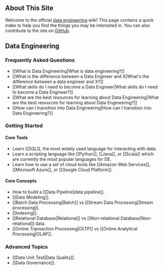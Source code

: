 ## About This Site

Welcome to the official [data engineering](https://www.reddit.com/r/dataengineering) wiki! This page contains a quick index to help you find the things you may be interested in. You can also contribute to the site on [GitHub](https://github.com/JPHaus/data-engineering-wiki).

## Data Engineering

### Frequently Asked Questions

- [[What is Data Engineering|What is data engineering?]]
- [[What is the difference between a Data Engineer and X|What's the difference between a data engineer and X?]]
- [[What skills do I need to become a Data Engineer|What skills do I need to become a Data Engineer?]]
- [[What are the best resources for learning about Data Engineering|What are the best resources for learning about Data Engineering?]]
- [[How can I transition into Data Engineering|How can I transition into Data Engineering?]]

### Getting Started

#### Core Tools

- Learn [[SQL]], the most widely used language for interacting with data.
- Learn a scripting language like [[Python]], [[Java]], or [[Scala]] which are currently the most popular languages for DE.
- Learn how to use a set of cloud tools like [[Amazon Web Services]], [[Microsoft Azure]], or [[Google Cloud Platform]].

#### Core Concepts

- How to build a [[Data Pipeline|data pipeline]].
- [[Data Modeling]].
- [[Batch Data Processing|Batch]] vs [[Stream Data Processing|Stream processing]].
- [[Indexing]].
- [[Relational Database|Relational]] vs [[Non-relational Database|Non-relational]] data.
- [[Online Transaction Processing|OLTP]] vs [[Online Analytical Processing|OLAP]].

### Advanced Topics

- [[Data Unit Test|Data Quality]].
- [[Data Governance]].
